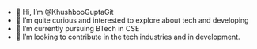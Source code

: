 - 👋 Hi, I’m @KhushbooGuptaGit
- 👀 I’m quite curious and interested to explore about tech and developing
- 🌱 I’m currently pursuing BTech in CSE
- 💞️ I’m looking to contribute in the tech industries and in development.
